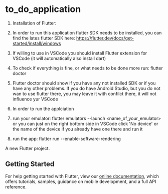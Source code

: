 # to_do_application

1. Installation of Flutter: 
  1. In order to run this application flutter SDK needs to be installed, you can find the lates flutter SDK here: https://flutter.dev/docs/get-started/install/windows
  2. If willing to use in VSCode you should install Flutter extension for VSCode (it will automatically also install dart)
  3. To check if everything is fine, or what needs to be done more run: flutter doctor
  4. Flutter doctor should show if you have any not installed SDK or if you have any other problems. If you do have Android Studio, but you do not wan to use flutter     there, you may leave it with confilct there, it will not influence yur VSCode
  
2. In order to run the applciation
  1. run your emulator: flutter emulators --launch <name_of_your_emulator>
    or you can just on the right bottom side in VSCode click 'No device' or the name of the device if you already have one there and run it
  2. run the app: flutter run --enable-software-rendering

A new Flutter project.


## Getting Started

For help getting started with Flutter, view our
[online documentation](https://flutter.dev/docs), which offers tutorials,
samples, guidance on mobile development, and a full API reference.
